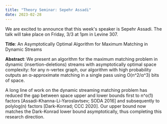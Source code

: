 ```yaml
---
title: "Theory Seminar: Sepehr Assadi"
date: 2023-02-28
---
```


We are excited to announce that this week's speaker is Sepehr Assadi.  The talk will take place on Friday, 3/3 at 1pm in Levine 307.

**Title**: An Asymptotically Optimal Algorithm for Maximum Matching in Dynamic Streams

**Abstract**: We present an algorithm for the maximum matching problem in dynamic (insertion-deletions) streams with asymptotically optimal space complexity: for any n-vertex graph, our algorithm with high probability outputs an α-approximate matching in a single pass using O(n^2/α^3) bits of space. 

A long line of work on the dynamic streaming matching problem has reduced the gap between space upper and lower bounds first to n^o(1) factors [Assadi-Khanna-Li-Yaroslavtsev; SODA 2016] and subsequently to polylog(n) factors [Dark-Konrad; CCC 2020]. Our upper bound now matches the Dark-Konrad lower bound asymptotically, thus completing this research direction.
